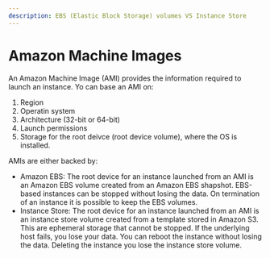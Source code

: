 ```yaml
---
description: EBS (Elastic Block Storage) volumes VS Instance Store
---
```


# Amazon Machine Images

An Amazon Machine Image (AMI) provides the information required to launch an instance. Yo can base an AMI on:

1. Region
2. Operatin system&#x20;
3. Architecture (32-bit or 64-bit)
4. Launch permissions
5. Storage for the root deivce (root device volume), where the OS is installed.

AMIs are either backed by:

* Amazon EBS: The root device for an instance launched from an AMI is an Amazon EBS volume created from an Amazon EBS shapshot. EBS-based instances can be stopped without losing the data. On termination of an instance it is possible to keep the EBS volumes.
* Instance Store: The root device for an instance launched from an AMI is an instance store volume created from a template stored in Amazon S3. This are ephemeral storage that cannot be stopped. If the underlying host fails, you lose your data. You can reboot the instance without losing the data. Deleting the instance you lose the instance store volume.&#x20;

